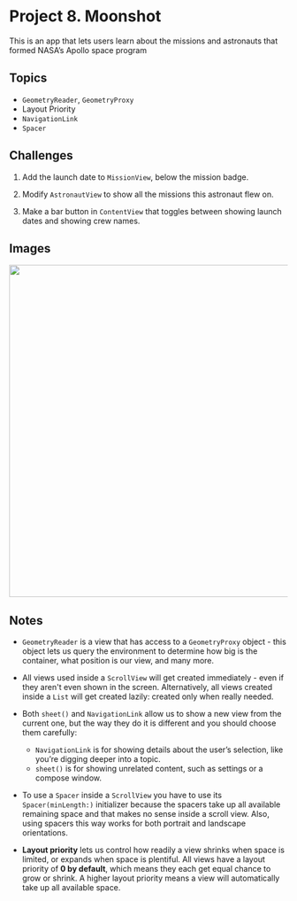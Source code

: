 
# Project 8. Moonshot

This is an app that lets users learn about the missions and astronauts that formed NASA’s Apollo space program

## Topics

- `GeometryReader`, `GeometryProxy`
- Layout Priority
- `NavigationLink`
- `Spacer`

## Challenges

1. Add the launch date to `MissionView`, below the mission badge.

2. Modify `AstronautView` to show all the missions this astronaut flew on.

3. Make a bar button in `ContentView` that toggles between showing launch dates and showing crew names.

## Images

<p align="center"><img src="img/run-example.gif" height="600px"></p>

## Notes

- `GeometryReader` is a view that has access to a `GeometryProxy` object - this object lets us query the environment to determine how big is the container, what position is our view, and many more.

- All views used inside a `ScrollView` will get created immediately - even if they aren't even shown in the screen. Alternatively, all views created inside a `List` will get created lazily: created only when really needed.

- Both `sheet()` and `NavigationLink` allow us to show a new view from the current one, but the way they do it is different and you should choose them carefully:

    - `NavigationLink` is for showing details about the user’s selection, like you’re digging deeper into a topic.
    - `sheet()` is for showing unrelated content, such as settings or a compose window.

- To use a `Spacer` inside a `ScrollView` you have to use its `Spacer(minLength:)` initializer because the spacers take up all available remaining space and that makes no sense inside a scroll view. Also, using spacers this way works for both portrait and landscape orientations.

- **Layout priority** lets us control how readily a view shrinks when space is limited, or expands when space is plentiful. All views have a layout priority of **0 by default**, which means they each get equal chance to grow or shrink. A higher layout priority means a view will automatically take up all available space.



